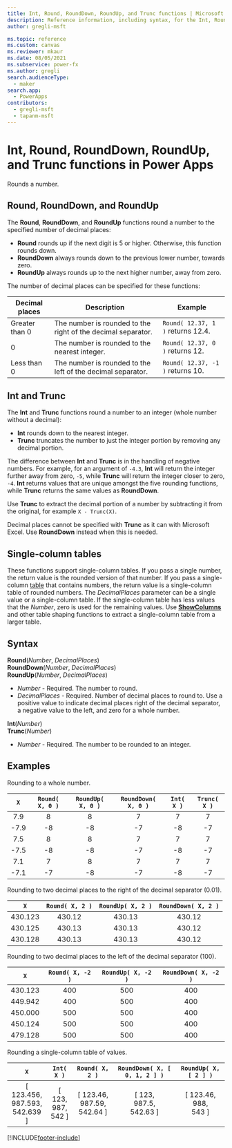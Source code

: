 ```yaml
---
title: Int, Round, RoundDown, RoundUp, and Trunc functions | Microsoft Docs
description: Reference information, including syntax, for the Int, Round, RoundDown, RoundUp, and Trunc functions in Power Apps
author: gregli-msft

ms.topic: reference
ms.custom: canvas
ms.reviewer: mkaur
ms.date: 08/05/2021
ms.subservice: power-fx
ms.author: gregli
search.audienceType:
  - maker
search.app:
  - PowerApps
contributors:
  - gregli-msft
  - tapanm-msft
---
```


# Int, Round, RoundDown, RoundUp, and Trunc functions in Power Apps

Rounds a number.

## Round, RoundDown, and RoundUp

The **Round**, **RoundDown**, and **RoundUp** functions round a number to the specified number of decimal places:

- **Round** rounds up if the next digit is 5 or higher. Otherwise, this function rounds down.
- **RoundDown** always rounds down to the previous lower number, towards zero.
- **RoundUp** always rounds up to the next higher number, away from zero.

The number of decimal places can be specified for these functions:

| Decimal places | Description                                                  | Example                           |
| -------------- | ------------------------------------------------------------ | --------------------------------- |
| Greater than 0 | The number is rounded to the right of the decimal separator. | `Round( 12.37, 1 )` returns 12.4. |
| 0              | The number is rounded to the nearest integer.                | `Round( 12.37, 0 )` returns 12.   |
| Less than 0    | The number is rounded to the left of the decimal separator.  | `Round( 12.37, -1 )` returns 10.  |

## Int and Trunc

The **Int** and **Trunc** functions round a number to an integer (whole number without a decimal):

- **Int** rounds down to the nearest integer.
- **Trunc** truncates the number to just the integer portion by removing any decimal portion.

The difference between **Int** and **Trunc** is in the handling of negative numbers. For example, for an argument of `-4.3`, **Int** will return the integer further away from zero, `-5`, while **Trunc** will return the integer closer to zero, `-4`. **Int** returns values that are unique amongst the five rounding functions, while **Trunc** returns the same values as **RoundDown**.

Use **Trunc** to extract the decimal portion of a number by subtracting it from the original, for example `X - Trunc(X)`.

Decimal places cannot be specified with **Trunc** as it can with Microsoft Excel. Use **RoundDown** instead when this is needed.

## Single-column tables

These functions support single-column tables. If you pass a single number, the return value is the rounded version of that number. If you pass a single-column [table](/power-apps/maker/canvas-apps/working-with-tables) that contains numbers, the return value is a single-column table of rounded numbers. The _DecimalPlaces_ parameter can be a single value or a single-column table. If the single-column table has less values that the _Number_, zero is used for the remaining values. Use [**ShowColumns**](function-table-shaping.md) and other table shaping functions to extract a single-column table from a larger table.

## Syntax

**Round**(_Number_, _DecimalPlaces_)<br>**RoundDown**(_Number_, _DecimalPlaces_)<br>**RoundUp**(_Number_, _DecimalPlaces_)

- _Number_ - Required. The number to round.
- _DecimalPlaces_ - Required. Number of decimal places to round to. Use a positive value to indicate decimal places right of the decimal separator, a negative value to the left, and zero for a whole number.

**Int**(_Number_)<br>**Trunc**(_Number_)

- _Number_ - Required. The number to be rounded to an integer.

## Examples

Rounding to a whole number.

| `X`  | `Round( X, 0 )` | `RoundUp( X, 0 )` | `RoundDown( X, 0 )` | `Int( X )` | `Trunc( X )` |
| :--: | :-------------: | :---------------: | :-----------------: | :--------: | :----------: |
| 7.9  |        8        |         8         |          7          |     7      |      7       |
| -7.9 |       -8        |        -8         |         -7          |     -8     |      -7      |
| 7.5  |        8        |         8         |          7          |     7      |      7       |
| -7.5 |       -8        |        -8         |         -7          |     -8     |      -7      |
| 7.1  |        7        |         8         |          7          |     7      |      7       |
| -7.1 |       -7        |        -8         |         -7          |     -8     |      -7      |

Rounding to two decimal places to the right of the decimal separator (0.01).

|   `X`   | `Round( X, 2 )` | `RoundUp( X, 2 )` | `RoundDown( X, 2 )` |
| :-----: | :-------------: | :---------------: | :-----------------: |
| 430.123 |     430.12      |      430.13       |       430.12        |
| 430.125 |     430.13      |      430.13       |       430.12        |
| 430.128 |     430.13      |      430.13       |       430.12        |

Rounding to two decimal places to the left of the decimal separator (100).

|   `X`   | `Round( X, -2 )` | `RoundUp( X, -2 )` | `RoundDown( X, -2 )` |
| :-----: | :--------------: | :----------------: | :------------------: |
| 430.123 |       400        |        500         |         400          |
| 449.942 |       400        |        500         |         400          |
| 450.000 |       500        |        500         |         400          |
| 450.124 |       500        |        500         |         400          |
| 479.128 |       500        |        500         |         400          |

Rounding a single-column table of values.

|                  `X`                  |        `Int( X )`         |          `Round( X, 2 )`           | `RoundDown( X, [ 0, 1, 2 ] )`  |    `RoundUp( X, [ 2 ] )`     |
| :-----------------------------------: | :-----------------------: | :--------------------------------: | :----------------------------: | :--------------------------: |
| [ 123.456, <br>987.593, <br>542.639 ] | [ 123, <br>987, <br>542 ] | [ 123.46, <br>987.59, <br>542.64 ] | [ 123, <br>987.5, <br>542.63 ] | [ 123.46, <br>988, <br>543 ] |

[!INCLUDE[footer-include](../../includes/footer-banner.md)]
